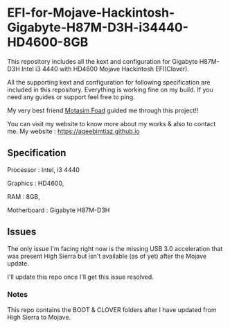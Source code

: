 # EFI-for-Mojave-Hackintosh-Gigabyte-H87M-D3H-i34440-HD4600-8GB

This repository includes all the kext and configuration for Gigabyte H87M-D3H Intel i3 4440 with HD4600 Mojave Hackintosh EFI(Clover).

All the supporting kext and configuration for following specification are included in this repository. Everything is working fine on my build. If you need any guides or support feel free to ping.

My very best friend [Motasim Foad](https://github.com/motasimfoad) guided me through this project!!

You can visit my website to know more about my works & also to contact me.
My website : https://aqeebimtiaz.github.io

## Specification

Processor : Intel, i3 4440

Graphics : HD4600,

RAM : 8GB,

Motherboard : Gigabyte H87M-D3H

## Issues

The only issue I'm facing right now is the missing USB 3.0 acceleration that was present High Sierra but isn't available (as of yet) after the Mojave update.

I'll update this repo once I'll get this issue resolved.

### Notes

This repo contains the BOOT & CLOVER folders after I have updated from High Sierra to Mojave.
